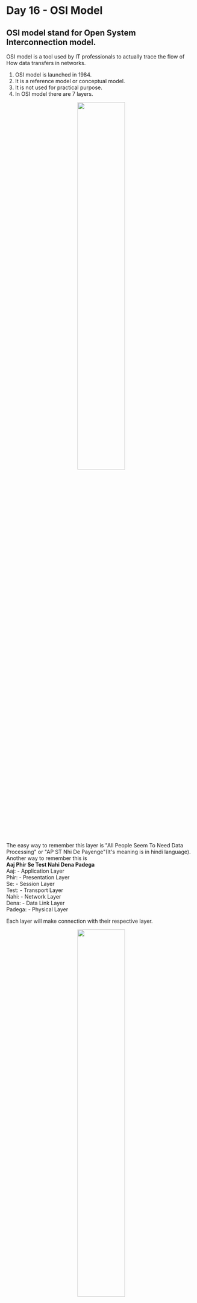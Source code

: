 # Day 16 - OSI Model

## OSI model stand for Open System Interconnection model.
OSI model is a tool used by IT professionals to actually trace the flow of How data transfers in networks.<br>
1. OSI model is launched in 1984.
2. It is a reference model or conceptual model.
3. It is not used for practical purpose.
4. In OSI model there are 7 layers. 
<p align="center">
 <img src="https://github.com/dubeyshubham786/90daysofdevops/blob/main/images/osi-model-7-layers-1.png" alt="" width="50%" height="50%" />
</p>

The easy way to remember this layer is "All People Seem To Need Data Processing" or "AP ST Nhi De Payenge"(It's meaning is in hindi language).
Another way to remember this is <br>
<strong>Aaj Phir Se Test Nahi Dena Padega</strong><br>
Aaj: - Application Layer<br>
Phir: - Presentation Layer<br>
Se: - Session Layer<br>
Test: - Transport Layer<br>
Nahi:  - Network Layer<br>
Dena: - Data Link Layer<br>
Padega: - Physical Layer<br>

Each layer will make connection with their respective layer.

<p align="center">
  <img src="https://github.com/dubeyshubham786/90daysofdevops/blob/main/images/OSI%20connection.png" alt="" width="50%" height="50%" />
 </p>

The Data Link Layer is divided into two parts. That is:<br>
<strong>A. Logical Link Layer</strong><br><strong>B. Media Access Control</strong>

Working of each layer in OSI model.
<p align="center">
  <img src="https://github.com/dubeyshubham786/90daysofdevops/blob/main/images/OSI%20working%20of%20each%20layer.png" alt="Woking of each layer in OSI model" width="500%" height="500%"/>
  </p>

Remember that 
1. Error detection happend in Data Link Layer
2. Encryption and Decryption happend in Presentation Layer.


## Presentation Data Unit
<p align="center">
 <img src="https://github.com/dubeyshubham786/90daysofdevops/blob/main/images/OSI%20model%20Data%20Transfer.png" alt="OSI model data transfer" width="50%" height="50%"/>
 </p>
 
 In every layer data is been transferred.<br>
 Remember that
 1. In Physical layer data is transferred in Bits format.
 2. In Data Link Layer data is transferred in Frames.
 3. In Network Layer data is transferred in the form of Packets.
 4. In Transport Layer data is transferred in the form of Segments.
 5. While in Session, Presentation and Application Layer data is been transferred in the form of Data only.
 
 ## Devices working in each layer
 <p align="center">
 <img src="https://github.com/dubeyshubham786/90daysofdevops/blob/main/images/OSI%20model%20devices%20used.png" alt="OSI model devices used" width="50%" height="50%"/>
 </p>
 

### Resources
1. <a href="https://www.youtube.com/watch?v=mBC8UZEvPh4&t=521s&ab_channel=AroraEducator">Complete OSI model in Detail</a>
2. <a href="https://www.youtube.com/watch?v=mBC8UZEvPh4&ab_channel=AroraEducator">OSI model in Detail</a>
3. <a href="https://www.youtube.com/watch?v=Dppl6iA2G8Q&t=1s&ab_channel=TechnicalGuftgu">Technical Guftgu video on OSI model</a>
4. <a href="https://github.com/MichaelCade/90DaysOfDevOps/blob/main/Days/day22.md">OSI Model</a>
